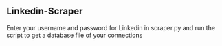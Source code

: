 ## Linkedin-Scraper

Enter your username and password for Linkedin in scraper.py and run the script to get a database file of your connections
